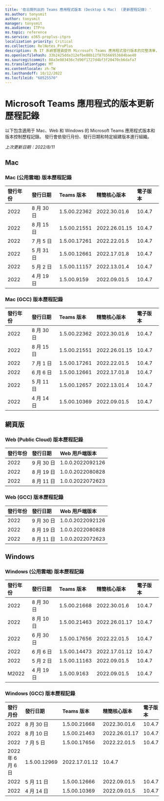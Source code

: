 ```yaml
---
title: '依日期列出的 Teams 應用程式版本 (Desktop & Mac)  (更新歷程記錄) '
ms.author: tonysmit
author: tonysmit
manager: tonysmit
ms.audience: ITPro
ms.topic: reference
ms.service: o365-proplus-itpro
localization priority: Critical
ms.collection: RelNotes_ProPlus
description: 為 IT 系統管理員提供 Microsoft Teams 應用程式發行版本的完整清單，並依發行日期和特定組建版本組織。
ms.openlocfilehash: 33b2425dda312efbe88b12f87b566953684bae40
ms.sourcegitcommit: 88a3e983436c7d90f1727d4bf3f20470cb6dafa7
ms.translationtype: MT
ms.contentlocale: zh-TW
ms.lasthandoff: 10/12/2022
ms.locfileid: "68525570"
---
```

# <a name="version-update-history-for-the-microsoft-teams-app"></a>Microsoft Teams 應用程式的版本更新歷程記錄
以下包含適用于 Mac、Web 和 Windows 的 Microsoft Teams 應用程式版本和版本控制歷程記錄。 發行會依發行月份、發行日期和特定組建版本進行組織。
<br/>

*上次更新日期：2022/8/11*
<br/>

## <a name="mac"></a>Mac
### <a name="mac-public-cloud-version-history"></a>Mac (公用雲端) 版本歷程記錄
|**發行年份**|**發行日期**|**Teams 版本**|**精簡核心版本**|**電子版本**
|:-----|:-----|:-----|:-----|:-----|
|2022|8 月 30 日|1.5.00.22362|2022.30.01.6|10.4.7
|2022|8 月 15 日|1.5.00.21551|2022.26.01.15|10.4.7
|2022|7 月 5 日|1.5.00.17261|2022.22.01.5|10.4.7
|2022|5 月 31 日|1.5.00.12661|2022.17.01.8|10.4.7
|2022|5 月 2 日|1.5.00.11157|2022.13.01.4|10.4.7
|2022|4 月 19 日|1.5.00.9159|2022.09.01.5|10.4.7

### <a name="mac-gcc-version-history"></a>Mac (GCC) 版本歷程記錄
|**發行年份**|**發行日期**|**Teams 版本**|**精簡核心版本**|**電子版本**
|:-----|:-----|:-----|:-----|:-----|
|2022|8 月 30 日|1.5.00.22362|2022.30.01.6|10.4.7
|2022|8 月 15 日|1.5.00.21551|2022.26.01.15|10.4.7
|2022|7 月 1 日|1.5.00.17261|2022.22.01.5|10.4.7
|2022|6 月 6 日|1.5.00.12661|2022.17.01.8|10.4.7
|2022|5 月 11 日|1.5.00.12657|2022.13.01.4|10.4.7
|2022|4 月 14 日|1.5.00.10369|2022.09.01.5|10.4.7
## <a name="web"></a>網頁版
### <a name="web-public-cloud-version-historyy"></a>Web (Public Cloud) 版本歷程記錄
|**發行年份**|**發行日期**|**Web 用戶端版本**
|:-----|:-----|:-----|
|2022|9 月 30 日|1.0.0.2022092126
|2022|8 月 19 日|1.0.0.2022080828
|2022|8 月 11 日|1.0.0.2022072623

### <a name="web-gcc-version-historyy"></a>Web (GCC) 版本歷程記錄
|**發行年份**|**發行日期**|**Web 用戶端版本**
|:-----|:-----|:-----|
|2022|9 月 30 日|1.0.0.2022092126
|2022|8 月 19 日|1.0.0.2022080828
|2022|8 月 11 日|1.0.0.2022072623

## <a name="windows"></a>Windows
### <a name="windows-public-cloud-version-history"></a>Windows (公用雲端) 版本歷程記錄
|**發行年份**|**發行日期**|**Teams 版本**|**精簡核心版本**|**電子版本**
|:-----|:-----|:-----|:-----|:-----|
|2022|8 月 30 日|1.5.00.21668|2022.30.01.6|10.4.7
|2022|8 月 10 日|1.5.00.21463|2022.26.01.17|10.4.7
|2022|6 月 30 日|1.5.00.17656|2022.22.01.5|10.4.7
|2022|6 月 6 日|1.5.00.14473|2022.17.01.12|10.4.7
|2022|5 月 2 日|1.5.00.11163|2022.09.01.5|10.4.7
|M2022|4 月 19 日|1.5.00.9163|2022.09.01.5|10.4.7

### <a name="windows-gcc-version-history"></a>Windows (GCC) 版本歷程記錄
|**發行月份**|**發行日期**|**Teams 版本**|**精簡核心版本**|**電子版本**
|:-----|:-----|:-----|:-----|:-----|
|2022|8 月 30 日|1.5.00.21668|2022.30.01.6|10.4.7
|2022|8 月 10 日|1.5.00.21463|2022.26.01.17|10.4.7
|2022|7 月 5 日|1.5.00.17656|2022.22.01.5 |10.4.7
|2022 年 6 月 6 日|1.5.00.12969|2022.17.01.12|10.4.7
|2022|5 月 11 日|1.5.00.12666|2022.09.01.5|10.4.7
|2022|4 月 14 日|1.5.00.10369|2022.09.01.5|10.4.7